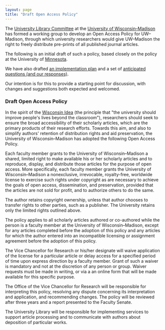 ```yaml
---
layout: page
title: "Draft Open Access Policy"
---
```


The
[University Library Committee](https://www.library.wisc.edu/about/university-library-committee/)
at the [University of Wisconsin&ndash;Madison](http://www.wisc.edu)
has formed a working group to develop an Open Access Policy for
UW&ndash;Madison, through which university researchers would give
UW&ndash;Madison the right to freely distribute pre-prints of all
published journal articles.

The following is an initial draft of such a policy, based closely on the policy
at the University of
[Minnesota](http://www.policy.umn.edu/Policies/Research/SCHOLARLYARTICLES.html).

We have also drafted [an implementation plan](oa_implementation.html)
and a set of [anticipated questions (and our responses)](oa_questions.html).

Our intention is for this to provide a starting point for discussion,
with changes and suggestions both expected and welcomed.

### Draft Open Access Policy

In the spirit of the [Wisconsin Idea](https://wisconsinidea.wisc.edu/)
(the principle that "the university should improve people's lives
beyond the classroom"), researchers should seek to ensure the broad
accessibility of their scholarly articles, which are the primary
products of their research efforts. Towards this aim, and also
to simplify authors' retention of distribution rights and aid
preservation, the University of Wisconsin&ndash;Madison has adopted
the following Open Access Policy.

Each faculty member grants to the University of
Wisconsin&ndash;Madison a shared, limited right to make available his
or her scholarly articles and to reproduce, display, and distribute
those articles for the purpose of open access. More specifically, each
faculty member grants the University of
Wisconsin&ndash;Madison a nonexclusive, irrevocable, royalty-free,
worldwide license to exercise such rights under copyright as are
necessary to achieve the goals of open access, dissemination, and
preservation, provided that the articles are not sold for profit, and
to authorize others to do the same.

The author retains copyright ownership, unless that author chooses to
transfer rights to other parties, such as a publisher. The University
retains only the limited rights outlined above.

The policy applies to all scholarly articles authored or co-authored
while the person is a faculty member at the University of
Wisconsin&ndash;Madison, except for any articles completed before the
adoption of this policy and any articles for which the author entered
into an incompatible licensing or assignment agreement before the
adoption of this policy.

The Vice Chancellor for Research or his/her designate will waive
application of the license for a particular article or delay access
for a specified period of time upon express direction by a faculty
member. Grant of such a waiver is mandatory and not at the discretion of
any person or group. Waiver requests must be made in writing, or via a
an online form that will be made available for this specific purpose.

The Office of the Vice Chancellor for Research will be responsible for
interpreting this policy, resolving any dispute concerning its
interpretation and application, and recommending changes.
The policy will be reviewed after three years and a report presented
to the Faculty Senate.

The University Library will be responsible for implementing services
to support article processing and to communicate with authors about
deposition of particular works.
